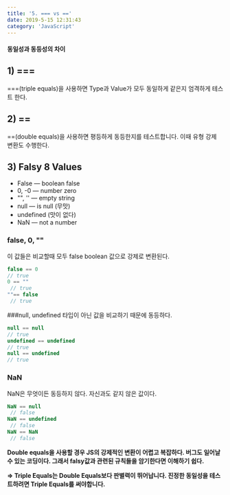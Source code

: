 ```yaml
---
title: '5. === vs =='
date: 2019-5-15 12:31:43
category: 'JavaScript'
---
```

#### 동일성과 동등성의 차이
## 1) ===
===(triple equals)을 사용하면 Type과 Value가 모두 동일하게 같은지 엄격하게 테스트 한다. 
## 2) ==
==(double equals)을 사용하면 평등하게 동등한지를 테스트합니다. 이때 유형 강제 변환도 수행한다.
## 3) Falsy 8 Values
* False — boolean false
* 0, -0 — number zero
* "", '' — empty string
* null — is null (무맛)
* undefined (맛이 없다)
* NaN — not a number

### false, 0, ""
이 값들은 비교할때 모두 false boolean 값으로 강제로 변환된다.

```js
false == 0 
// true
0 == ""
 // true
""== false
 // true
```

###null, undefined
타입이 아닌 값을 비교하기 때문에 동등하다.

```js
null == null
// true
undefined == undefined
// true
null == undefined
// true
```

### NaN
NaN은 무엇이든 동등하지 않다. 자신과도 같지 않은 값이다.

```js
NaN == null
 // false
NaN == undefined
 // false
NaN == NaN
 // false
```

**Double equals을 사용할 경우 JS의 강제적인 변환이 어렵고 복잡하다. 버그도 일어날 수 있는 코딩이다. 그래서 falsy값과 관련된 규칙들을 암기한다면 이해하기 쉽다.**

**=> Triple Equals는 Double Equals보다 판별력이 뛰어납니다. 진정한 동일성을 테스트하려면 Triple Equals를 써야합니다.**

